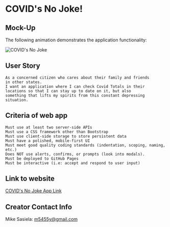 # COVID's No Joke!

## Mock-Up

The following animation demonstrates the application functionality:

![COVID's No Joke](./assets/images/covid.gif)

## User Story

```
As a concerned citizen who cares about their family and friends 
in other states.  
I want an application where I can check Covid Totals in their
locations so that I can stay up to date on it, but also
something that lifts my spirits from this constant depressing
situation.
```


## Criteria of web app

```
Must use at least two server-side APIs
Must use a CSS framework other than Bootstrap
Must use client-side storage to store persistent data
Must have a polished, mobile-first UI
Must meet good quality coding standards (indentation, scoping, naming, etc.)
Does NOT use alerts, confirms, or prompts (look into modals).
Must be deployed to GitHub Pages
Must be interactive (i.e: accept and respond to user input)
```

## Link to website
[COVID's No Joke App Link](https://msas12.github.io/COVID-Is-No-Joke-/)

## Creator Contact Info
Mike Sasiela: m5455y@gmail.com